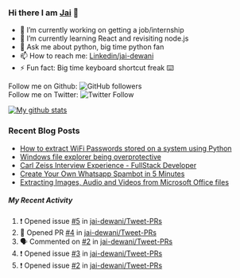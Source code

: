 
### Hi there I am [Jai](https://jaid.tech) 👋

- 🔭 I’m currently working on getting a job/internship
- 🌱 I’m currently learning React and revisiting node.js
- 💬 Ask me about python, big time python fan 
- 📫 How to reach me: [Linkedin/jai-dewani](https://www.linkedin.com/in/jai-dewani)
- ⚡ Fun fact: Big time keyboard shortcut freak :keyboard:

Follow me on Github: ![GitHub followers](https://img.shields.io/github/followers/jai-dewani?label=Follow&style=social)  
Follow me on Twitter: ![Twitter Follow](https://img.shields.io/twitter/follow/jai_dewani?label=Follow&style=social)  

[![My github stats](https://github-readme-stats.vercel.app/api?username=jai-dewani)](https://github.com/jai-dewani?tab=repositories)

### Recent Blog Posts
<!-- BLOG-POST-LIST:START -->
- [How to extract WiFi Passwords stored on a system using Python](https://blogs.jaid.tech/extract-wifi-passwords/)
- [Windows file explorer being overprotective](https://blogs.jaid.tech/windows-file-structure/)
- [Carl Zeiss Interview Experience - FullStack Developer](https://blogs.jaid.tech/carl-zeiss-interview-experience/)
- [Create Your Own Whatsapp Spambot in 5 Minutes](https://blogs.jaid.tech/automate-whatsapp/)
- [Extracting Images, Audio and Videos from Microsoft Office files](https://blogs.jaid.tech/extracting-data-from-microsoft-office/)
<!-- BLOG-POST-LIST:END -->

##### My Recent Activity
<!--START_SECTION:activity-->
1. ❗️ Opened issue [#5](https://github.com/jai-dewani/Tweet-PRs/issues/5) in [jai-dewani/Tweet-PRs](https://github.com/jai-dewani/Tweet-PRs)
2. 💪 Opened PR [#4](https://github.com/jai-dewani/Tweet-PRs/pull/4) in [jai-dewani/Tweet-PRs](https://github.com/jai-dewani/Tweet-PRs)
3. 🗣 Commented on [#2](https://github.com/jai-dewani/Tweet-PRs/issues/2) in [jai-dewani/Tweet-PRs](https://github.com/jai-dewani/Tweet-PRs)
4. ❗️ Opened issue [#3](https://github.com/jai-dewani/Tweet-PRs/issues/3) in [jai-dewani/Tweet-PRs](https://github.com/jai-dewani/Tweet-PRs)
5. ❗️ Opened issue [#2](https://github.com/jai-dewani/Tweet-PRs/issues/2) in [jai-dewani/Tweet-PRs](https://github.com/jai-dewani/Tweet-PRs)
<!--END_SECTION:activity-->
